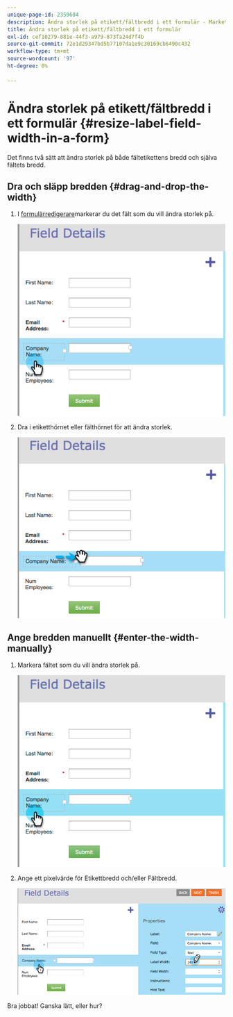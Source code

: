 ```yaml
---
unique-page-id: 2359604
description: Ändra storlek på etikett/fältbredd i ett formulär - Marketo Docs - produktdokumentation
title: Ändra storlek på etikett/fältbredd i ett formulär
exl-id: cef10279-881e-44f3-a979-873fa24d7f4b
source-git-commit: 72e1d29347bd5b77107da1e9c30169cb6490c432
workflow-type: tm+mt
source-wordcount: '97'
ht-degree: 0%

---
```


# Ändra storlek på etikett/fältbredd i ett formulär {#resize-label-field-width-in-a-form}

Det finns två sätt att ändra storlek på både fältetikettens bredd och själva fältets bredd.

## Dra och släpp bredden {#drag-and-drop-the-width}

1. I [formulärredigerare](/help/marketo/product-docs/demand-generation/forms/form-actions/edit-a-form.md)markerar du det fält som du vill ändra storlek på.

   ![](assets/image2014-9-15-15-3a24-3a0.png)

1. Dra i etiketthörnet eller fälthörnet för att ändra storlek.

   ![](assets/image2014-9-15-15-3a24-3a14.png)

## Ange bredden manuellt {#enter-the-width-manually}

1. Markera fältet som du vill ändra storlek på.

   ![](assets/image2014-9-15-15-3a24-3a28.png)

1. Ange ett pixelvärde för Etikettbredd och/eller Fältbredd.

   ![](assets/image2014-9-15-15-3a24-3a36.png)

Bra jobbat! Ganska lätt, eller hur?
